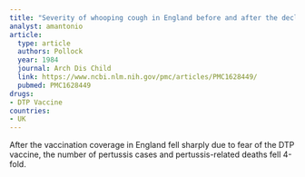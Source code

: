 ```yaml
---
title: "Severity of whooping cough in England before and after the decline in pertussis immunization"
analyst: amantonio
article:
  type: article
  authors: Pollock
  year: 1984
  journal: Arch Dis Child
  link: https://www.ncbi.nlm.nih.gov/pmc/articles/PMC1628449/
  pubmed: PMC1628449
drugs:
- DTP Vaccine
countries:
- UK
---
```


After the vaccination coverage in England fell sharply due to fear of the DTP vaccine, the number of pertussis cases and pertussis-related deaths fell 4-fold.
